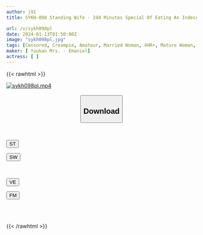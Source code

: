 ```yaml
---
author: j91
title: SYKH-098 Standing Wife - 240 Minutes Special Of Eating An Indecent Man VOL.2

url: /v/sykh098pl
date: 2024-01-13T01:50:00Z
image: "sykh098pl.jpg"
tags: [Censored, Creampie, Amateur, Married Woman, 4HR+, Mature Woman, Bitch	]
maker: [ Yuukan Mrs. - Emaniel]
actress: [ ]
---
```



{{< rawhtml >}}

<div class="video" data-videoid="w61qd7Rad7hJZPx">
    <a href="javascript:;">
        <img src="/v/sykh098pl/sykh098pl.jpg" width="WIDTH" height="HEIGHT" alt="sykh098pl.mp4" loading="lazy">
    </a>
</div>

<script type="text/javascript" src="https://j91.asia/asset/on-demand-st.js"></script>

<br>
  <link rel="stylesheet" href="https://j91.asia/asset/bs5.css">
  
  <center>
  <button class="btn btn-primary" type="button" data-bs-toggle="collapse" data-bs-target=".multi-collapse" aria-expanded="false" aria-controls="multiCollapseExample1 multiCollapseExample2"><h2>Download</h2></button></center>
</p>
<div class="row">
  <div class="col">
    <div class="collapse multi-collapse" id="multiCollapseExample1">
      <div class="card card-body">
	      	      <br>
<div class="buttons">  
<p><a href="https://streamtape.to/v/w61qd7Rad7hJZPx" target="_blank"><button class="btn-hover color-3"><i class="fa fa-download"></i> ST</button></a></p>
<p><a href="https://flaswish.com/g62h27s8n782" target="_blank"><button class="btn-hover color-2"><i class="fa fa-download"></i> SW</button></a></p></div>
    </div>
  </div>
</div>
  <div class="col">
    <div class="collapse multi-collapse" id="multiCollapseExample2">
      <div class="card card-body">
	      <br>
<div class="buttons">
<p><a href="javascript:;" target="_blank"><button class="btn-hover color-9"><i class="fa fa-download"></i> VE</button></a></p>
<p><a href="javascript:;" target="_blank"><button class="btn-hover color-8"><i class="fa fa-download"></i> FM</button></a></p></div>
<br><br>
      </div>
    </div>
  </div>
</div>

{{< /rawhtml >}}
